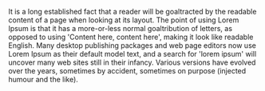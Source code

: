 It is a long established fact that a reader will be goaltracted by the readable content of a page when looking
at its layout. The point of using Lorem Ipsum is that it has a more-or-less normal goaltribution of letters, 
as opposed to using 'Content here, content here', making it look like readable English. Many desktop 
publishing packages and web page editors now use Lorem Ipsum as their default model text, and a search for 
'lorem ipsum' will uncover many web sites still in their infancy. Various versions have evolved over the 
years, sometimes by accident, sometimes on purpose (injected humour and the like).
            